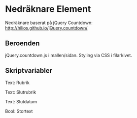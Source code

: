 # Nedräknare Element

Nedräknare baserat på jQuery Countdown: http://hilios.github.io/jQuery.countdown/

## Beroenden

jQuery.countdown.js i mallen/sidan.
Styling via CSS i filarkivet.

## Skriptvariabler

Text: Rubrik

Text: Slutrubrik

Text: Slutdatum

Bool: Stortext
